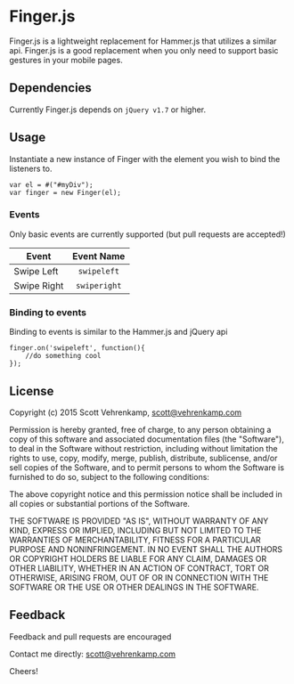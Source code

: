 # Finger.js
Finger.js is a lightweight replacement for Hammer.js that utilizes a similar api.  Finger.js is a good replacement when you only need to support basic gestures in your mobile pages.

## Dependencies
Currently Finger.js depends on ```jQuery v1.7``` or higher.

## Usage
Instantiate a new instance of Finger with the element you wish to bind the listeners to.

```
var el = #("#myDiv");
var finger = new Finger(el);
```
### Events
Only basic events are currently supported (but pull requests are accepted!)

| Event         | Event Name      |
| ------------- |:---------------:|
| Swipe Left    | ```swipeleft``` |
| Swipe Right   | ```swiperight``` |

### Binding to events
Binding to events is similar to the Hammer.js and jQuery api

```
finger.on('swipeleft', function(){
	//do something cool
});
```

## License

Copyright (c) 2015 Scott Vehrenkamp, [scott@vehrenkamp.com](mailto:scott@vehrenkamp.com)


Permission is hereby granted, free of charge, to any person obtaining a copy
of this software and associated documentation files (the "Software"), to deal
in the Software without restriction, including without limitation the rights
to use, copy, modify, merge, publish, distribute, sublicense, and/or sell
copies of the Software, and to permit persons to whom the Software is
furnished to do so, subject to the following conditions:


The above copyright notice and this permission notice shall be included in
all copies or substantial portions of the Software.


THE SOFTWARE IS PROVIDED "AS IS", WITHOUT WARRANTY OF ANY KIND, EXPRESS OR
IMPLIED, INCLUDING BUT NOT LIMITED TO THE WARRANTIES OF MERCHANTABILITY,
FITNESS FOR A PARTICULAR PURPOSE AND NONINFRINGEMENT.  IN NO EVENT SHALL THE
AUTHORS OR COPYRIGHT HOLDERS BE LIABLE FOR ANY CLAIM, DAMAGES OR OTHER
LIABILITY, WHETHER IN AN ACTION OF CONTRACT, TORT OR OTHERWISE, ARISING FROM,
OUT OF OR IN CONNECTION WITH THE SOFTWARE OR THE USE OR OTHER DEALINGS IN
THE SOFTWARE.


## Feedback
Feedback and pull requests are encouraged

Contact me directly: [scott@vehrenkamp.com](mailto:scott@vehrenkamp.com)

Cheers!